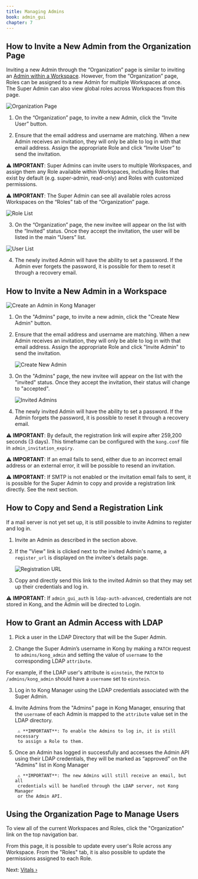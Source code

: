```yaml
---
title: Managing Admins
book: admin_gui
chapter: 7
---
```


## How to Invite a New Admin from the Organization Page

Inviting a new Admin through the “Organization” page is similar to inviting an [Admin within a Workspace](#how-to-invite-a-new-admin-in-a-workspace). However, from the “Organization” page, Roles can be assigned to a new Admin for multiple Workspaces at once. The Super Admin can also view global roles across Workspaces from this page. 

![Organization Page](https://konghq.com/wp-content/uploads/2018/12/org1.png)

1. On the “Organization” page, to invite a new Admin, click the “Invite User” button.

2. Ensure that the email address and username are matching. When a new Admin receives an invitation, they will only be able    to log in with that email address. Assign the appropriate Role and click “Invite User” to send the invitation.

⚠️ **IMPORTANT**: Super Admins can invite users to multiple Workspaces, and assign them any Role available within Workspaces, including Roles that exist by default (e.g. super-admin, read-only) and Roles with customized permissions. 

⚠️ **IMPORTANT**: The Super Admin can see all available roles across Workspaces on the “Roles” tab of the “Organization” page. 

![Role List](https://konghq.com/wp-content/uploads/2018/12/org2.png)

3. On the “Organization” page, the new invitee will appear on the list with the “Invited” status. Once they accept the invitation, the user will be listed in the main “Users” list. 

![User List](https://konghq.com/wp-content/uploads/2018/12/org3.png)

4. The newly invited Admin will have the ability to set a password. If the Admin ever forgets the password, it is possible for them to reset it through a recovery email.

## How to Invite a New Admin in a Workspace

![Create an Admin in Kong Manager](https://konghq.com/wp-content/uploads/2018/07/admins2.png)

1. On the "Admins" page, to invite a new admin, click the "Create New Admin" 
button.

2. Ensure that the email address and username are matching. When a new Admin 
    receives an invitation, they will only be able to log in with that email 
    address. Assign the appropriate Role and click "Invite Admin" to send the 
    invitation.

    ![Create New Admin](https://konghq.com/wp-content/uploads/2018/11/km-name-admin.png)

3. On the "Admins" page, the new invitee will appear on the list with the 
    "invited" status. Once they accept the invitation, their status will 
    change to "accepted".

    ![Invited Admins](https://konghq.com/wp-content/uploads/2018/11/km-invited-admins.png)

4. The newly invited Admin will have the ability to set a password. If the 
    Admin forgets the password, it is possible to reset it through a recovery email.

⚠️ **IMPORTANT**: By default, the registration link will expire after 259,200 
    seconds (3 days). This timeframe can be configured with the `kong.conf` 
    file in `admin_invitation_expiry`.
 
⚠️ **IMPORTANT**: If an email fails to send, either due to an incorrect email 
    address or an external error, it will be possible to resend an invitation.

⚠️ **IMPORTANT**: If SMTP is not enabled or the invitation email fails to sent, 
    it is possible for the Super Admin to copy and provide a registration link 
    directly. See the next section.

## How to Copy and Send a Registration Link

If a mail server is not yet set up, it is still possible to invite Admins to 
register and log in. 

1. Invite an Admin as described in the section above. 

2. If the "View" link is clicked next to the invited Admin's name, a 
    `register_url` is displayed on the invitee's details page. 

    ![Registration URL](https://konghq.com/wp-content/uploads/2018/11/km-registration-url.png)

3. Copy and directly send this link to the invited Admin so that they may set 
    up their credentials and log in. 

⚠️ **IMPORTANT**: If `admin_gui_auth` is `ldap-auth-advanced`, credentials are 
not stored in Kong, and the Admin will be directed to Login.

## How to Grant an Admin Access with LDAP

1. Pick a user in the LDAP Directory that will be the Super Admin. 

2. Change the Super Admin’s username in Kong by making a `PATCH` request to
`admins/kong_admin` and setting the value of `username` to the corresponding 
LDAP `attribute`. 

For example, if the LDAP user's attribute is `einstein`, 
the `PATCH` to `/admins/kong_admin` should have a `username` set to `einstein`.

3. Log in to Kong Manager using the LDAP credentials associated with the Super 
Admin.

4. Invite Admins from the "Admins" page in Kong Manager, ensuring that the 
`username` of each Admin is mapped to the `attribute` value set in the LDAP 
directory.

        ⚠️ **IMPORTANT**: To enable the Admins to log in, it is still necessary 
        to assign a Role to them.

5. Once an Admin has logged in successfully and accesses the Admin API using 
their LDAP credentials, they will be marked as “approved” on the "Admins" list 
in Kong Manager

        ⚠️ **IMPORTANT**: The new Admins will still receive an email, but all 
        credentials will be handled through the LDAP server, not Kong Manager 
        or the Admin API.

## Using the Organization Page to Manage Users

To view all of the current Workspaces and Roles, click the "Organization" link 
on the top navigation bar. 

From this page, it is possible to update every user's Role across any 
Workspace. From the "Roles" tab, it is also possible to update the permissions 
assigned to each Role.

Next: [Vitals &rsaquo;]({{page.book.next}})
